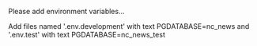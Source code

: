 Please add environment variables...

Add files named '.env.development' with text PGDATABASE=nc_news and '.env.test' with text PGDATABASE=nc_news_test
